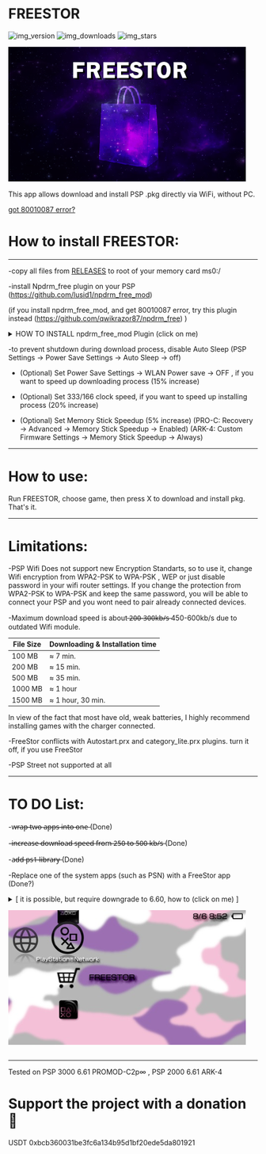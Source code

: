 # FREESTOR 

![img_version]   ![img_downloads]   ![img_stars]


![img_photo]



This app allows download and install PSP .pkg directly via WiFi, without PC. 

[got 80010087 error?](https://raw.githubusercontent.com/GorGylka/FREESTOR/main/fix.jpg)

# How to install FREESTOR:
___________________________
-copy all files from [RELEASES](https://github.com/GorGylka/FREESTOR/releases) to root of your memory card ms0:/

-install Npdrm_free plugin on your PSP (https://github.com/lusid1/npdrm_free_mod)

(if you install npdrm_free_mod, and get 80010087 error, try this plugin instead (https://github.com/qwikrazor87/npdrm_free) )

<details>
  <summary>HOW TO INSTALL npdrm_free_mod Plugin (click on me)</summary>
  
  -If you have PSP 1000/2000/3000 or P͟S͟P͟ G͟O͟ W͟͟͟I͟͟͟T͟͟͟H͟͟͟ M͟e͟m͟o͟r͟y͟ C͟a͟r͟d͟
  
     -Place npdrm_free_mod.prx in ms0:/seplugins folder
  
     -Add line (without quotes) "ms0:/seplugins/npdrm_free_mod.prx 1" to ms0:/seplugins/vsh.txt AND ms0:/seplugins/game.txt
  
     -Reboot your PSP
  
  -If you have PSP Go WITHOUT memory card use this plugin instead ----> [npdrm_free](https://github.com/qwikrazor87/npdrm_free)
  
     -Place npdrm_free.prx in ef0:/seplugins folder
  
     -Add line (without quotes) "ef0:/seplugins/npdrm_free.prx 1" to ef0:/seplugins/vsh.txt AND ef0:/seplugins/game.txt
  
     -Reboot your PSP

 -Only for PSP go owners, to make PS1 games work (thanks to RazorStrike)
 
      -Download Popsloader (Google it)
      
      -The zip has SEPLUGINS folder, with POPS.txt and POPSLOADER inside. Copy POPSLOADER folder into ef0:/seplugins/
      
      -Edit the ef0:/seplugins/POPS.txt, add lines 
      
      ef0:/seplugins/popsloader/popsloader.prx 1
      ef0:/seplugins/popsloader/cdda_enabler.prx 1
      
      -Restart the console
      
      -Start the PS1 game holding R. It should open a menu with all Popsloader firmwares, 
      you can choose 1 and it will apply and start the game.
      After that you won't need to do that again, unless the game isn't compatible with the selected firmware,
      but can be changes the same way by holding R when starting the game.
      
      

  
</details>

-to prevent shutdown during download process, disable Auto Sleep (PSP Settings -> Power Save Settings -> Auto Sleep -> off)

- (Optional) Set Power Save Settings -> WLAN Power save -> OFF , if you want to speed up downloading process (15% increase)

- (Optional) Set 333/166 clock speed, if you want to speed up installing process (20% increase)

- (Optional) Set Memory Stick Speedup  (5% increase)
(PRO-C: Recovery -> Advanced -> Memory Stick Speedup -> Enabled)
(ARK-4: Custom Firmware Settings ->  Memory Stick Speedup  -> Always)
___________________________
# How to use:

Run FREESTOR, choose game, then press X to download and install pkg. That's it.
___________________________
# Limitations:

-PSP Wifi Does not support new Encryption Standarts, so to use it, change Wifi encryption from WPA2-PSK to WPA-PSK , WEP or just disable password in your wifi router settings. If you change the protection from WPA2-PSK to WPA-PSK and keep the same password, you will be able to connect your PSP and you wont need to pair already connected devices.

-Maximum download speed is about ̶2̶0̶0̶-̶3̶0̶0̶k̶b̶/̶s̶  450-600kb/s due to outdated Wifi module. 

| File Size | Downloading & Installation time |
| --- | --- |
| 100 MB | ≈ 7 min. |
| 200 MB | ≈ 15 min. |
| 500 MB | ≈ 35 min. |
| 1000 MB | ≈ 1 hour |
| 1500 MB | ≈ 1 hour, 30 min. |

 In view of the fact that most have old, weak batteries, I highly recommend installing games with the charger connected.

-FreeStor conflicts with Autostart.prx and category_lite.prx plugins. turn it off, if you use FreeStor

-PSP Street not supported at all

___________________________
# TO DO List:

-w̶r̶a̶p̶ ̶t̶w̶o̶ ̶a̶p̶p̶s̶ ̶i̶n̶t̶o̶ ̶o̶n̶e̶  (Done)

-i̶n̶c̶r̶e̶a̶s̶e̶ ̶d̶o̶w̶n̶l̶o̶a̶d̶ ̶s̶p̶e̶e̶d̶ ̶f̶r̶o̶m̶ ̶2̶5̶0̶ ̶t̶o̶ ̶5̶0̶0̶ ̶k̶b̶/̶s̶ (Done)

-a̶d̶d̶ ̶p̶s̶1̶ ̶l̶i̶b̶r̶a̶r̶y̶  (Done)

-Replace one of the system apps (such as PSN) with a FreeStor app (Done?)

<details>
  <summary> [ it is possible, but require  downgrade to 6.60, how to (click on me) ] 
  
  ![pic_0010]
  
  </summary> 
  
    -Downgrade PSP to 6.60
 
    -Install any CFW (ark-4, Pro-C, e.t.c.)
  
    -Install XMB_Icon_Manager Plugin
  
    -Edit lines in xmbim_config.txt
  
    SIGN_UP = "FREESTOR"
  
    SIGN_UP_MODE = "game"
  
    SIGN_UP_FILE = "ms0:/PSP/GAME/FREESTOR/EBOOT.PBP"

    PLAYSTATION_STORE = "FREESTOR"
  
    PLAYSTATION_STORE_MODE = "game"
  
    PLAYSTATION_STORE_FILE = "ms0:/PSP/GAME/FREESTOR/EBOOT.PBP"

    INFORMATION_BOARD = "FREESTOR"
  
    INFORMATION_BOARD_MODE = "game"
  
    INFORMATION_BOARD_FILE = "ms0:/PSP/GAME/FREESTOR/EBOOT.PBP"
  
  </details>
  
___________________________
Tested on PSP 3000 6.61 PROMOD-C2p∞ , PSP 2000 6.61 ARK-4

# Support the project with a donation 🤏

USDT  0xbcb360031be3fc6a134b95d1bf20ede5da801921 


[img_downloads]: https://img.shields.io/github/downloads/GorGylka/FREESTOR/total.svg?color=red&style=for-the-badge&maxAge=3600
[img_stars]: https://img.shields.io/github/stars/gorgylka/freestor?color=red&style=for-the-badge&maxAge=3600
[img_version]: https://img.shields.io/github/v/release/gorgylka/freestor?color=red&label=latest%20release&style=for-the-badge
[img_photo]: https://github.com/GorGylka/FREESTOR/blob/main/logo1.png
[pic_0010]: https://github.com/GorGylka/FREESTOR/blob/main/pic_0010.jpg
